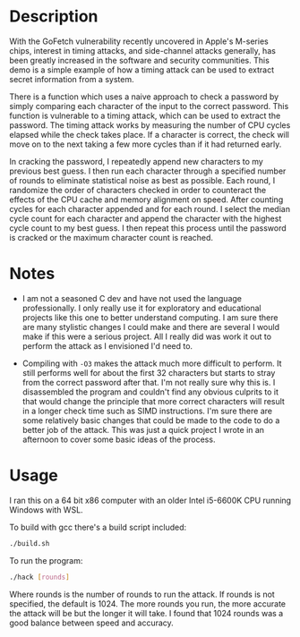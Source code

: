 # Description

With the GoFetch vulnerability recently uncovered in Apple's M-series chips, interest in timing attacks, and side-channel attacks generally, has been greatly increased in the software and security communities. This demo is a simple example of how a timing attack can be used to extract secret information from a system.

There is a function which uses a naive approach to check a password by simply comparing each character of the input to the correct password. This function is vulnerable to a timing attack, which can be used to extract the password. The timing attack works by measuring the number of CPU cycles elapsed while the check takes place. If a character is correct, the check will move on to the next taking a few more cycles than if it had returned early.

In cracking the password, I repeatedly append new characters to my previous best guess. I then run each character through a specified number of rounds to eliminate statistical noise as best as possible. Each round, I randomize the order of characters checked in order to counteract the effects of the CPU cache and memory alignment on speed. After counting cycles for each character appended and for each round. I select the median cycle count for each character and append the character with the highest cycle count to my best guess. I then repeat this process until the password is cracked or the maximum character count is reached.

# Notes

-   I am not a seasoned C dev and have not used the language professionally. I only really use it for exploratory and educational projects like this one to better understand computing. I am sure there are many stylistic changes I could make and there are several I would make if this were a serious project. All I really did was work it out to perform the attack as I envisioned I'd need to.

-   Compiling with `-O3` makes the attack much more difficult to perform. It still performs well for about the first 32 characters but starts to stray from the correct password after that. I'm not really sure why this is. I disassembled the program and couldn't find any obvious culprits to it that would change the principle that more correct characters will result in a longer check time such as SIMD instructions. I'm sure there are some relatively basic changes that could be made to the code to do a better job of the attack. This was just a quick project I wrote in an afternoon to cover some basic ideas of the process.

# Usage

I ran this on a 64 bit x86 computer with an older Intel i5-6600K CPU running Windows with WSL.

To build with gcc there's a build script included:

```bash
./build.sh
```

To run the program:

```bash
./hack [rounds]
```

Where rounds is the number of rounds to run the attack. If rounds is not specified, the default is 1024. The more rounds you run, the more accurate the attack will be but the longer it will take. I found that 1024 rounds was a good balance between speed and accuracy.
